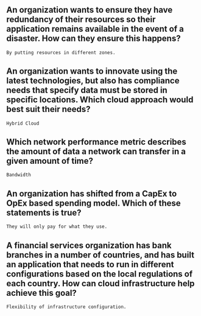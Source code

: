 ## An organization wants to ensure they have redundancy of their resources so their application remains available in the event of a disaster. How can they ensure this happens?

```
By putting resources in different zones.
```

## An organization wants to innovate using the latest technologies, but also has compliance needs that specify data must be stored in specific locations. Which cloud approach would best suit their needs?

```
Hybrid Cloud
```

## Which network performance metric describes the amount of data a network can transfer in a given amount of time?

```
Bandwidth
```

## An organization has shifted from a CapEx to OpEx based spending model. Which of these statements is true?

```
They will only pay for what they use.
```

## A financial services organization has bank branches in a number of countries, and has built an application that needs to run in different configurations based on the local regulations of each country. How can cloud infrastructure help achieve this goal?

```
Flexibility of infrastructure configuration.
```
